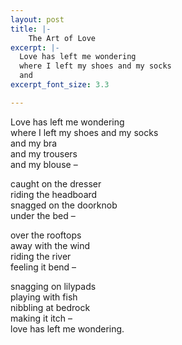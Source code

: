```yaml
---
layout: post
title: |-
    The Art of Love
excerpt: |-
  Love has left me wondering
  where I left my shoes and my socks
  and
excerpt_font_size: 3.3

---
```


Love has left me wondering  
where I left my shoes and my socks  
and my bra  
and my trousers  
and my blouse –

caught on the dresser  
riding the headboard  
snagged on the doorknob  
under the bed –

over the rooftops  
away with the wind  
riding the river  
feeling it bend –

snagging on lilypads  
playing with fish  
nibbling at bedrock  
making it itch –  
love has left me wondering.
